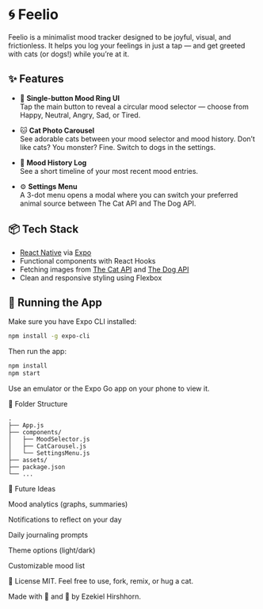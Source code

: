 # 🌀 Feelio

Feelio is a minimalist mood tracker designed to be joyful, visual, and frictionless. It helps you log your feelings in just a tap — and get greeted with cats (or dogs!) while you’re at it.

## ✨ Features

- 🎯 **Single-button Mood Ring UI**  
  Tap the main button to reveal a circular mood selector — choose from Happy, Neutral, Angry, Sad, or Tired.

- 🐱 **Cat Photo Carousel**  
  See adorable cats between your mood selector and mood history. Don’t like cats? You monster? Fine. Switch to dogs in the settings.

- 📜 **Mood History Log**  
  See a short timeline of your most recent mood entries.

- ⚙️ **Settings Menu**  
  A 3-dot menu opens a modal where you can switch your preferred animal source between The Cat API and The Dog API.

## 📦 Tech Stack

- [React Native](https://reactnative.dev/) via [Expo](https://expo.dev/)
- Functional components with React Hooks
- Fetching images from [The Cat API](https://thecatapi.com) and [The Dog API](https://thedogapi.com)
- Clean and responsive styling using Flexbox

## 🚀 Running the App

Make sure you have Expo CLI installed:

```bash
npm install -g expo-cli
```

Then run the app:

```bash
npm install
npm start
```

Use an emulator or the Expo Go app on your phone to view it.

📁 Folder Structure
```
.
├── App.js
├── components/
│   ├── MoodSelector.js
│   ├── CatCarousel.js
│   └── SettingsMenu.js
├── assets/
├── package.json
└── ...
```

🐾 Future Ideas


Mood analytics (graphs, summaries)

Notifications to reflect on your day

Daily journaling prompts

Theme options (light/dark)

Customizable mood list

📜 License
MIT. Feel free to use, fork, remix, or hug a cat.

Made with 🐾 and 🤍 by Ezekiel Hirshhorn.